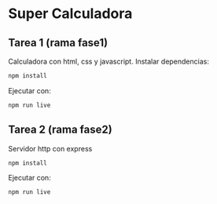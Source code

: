 # Super Calculadora

## Tarea 1 (rama fase1)
Calculadora con html, css y javascript.
Instalar dependencias:
``` sh
npm install
```
Ejecutar con:
```sh
npm run live
```

## Tarea 2 (rama fase2)
Servidor http con express
``` sh
npm install
```
Ejecutar con:
```sh
npm run live
```